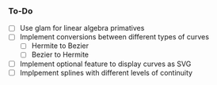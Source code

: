 
### To-Do

- [ ] Use glam for linear algebra primatives
- [ ] Implement conversions between different types of curves
  - [ ] Hermite to Bezier
  - [ ] Bezier to Hermite
- [ ] Implement optional feature to display curves as SVG
- [ ] Implpement splines with different levels of continuity
